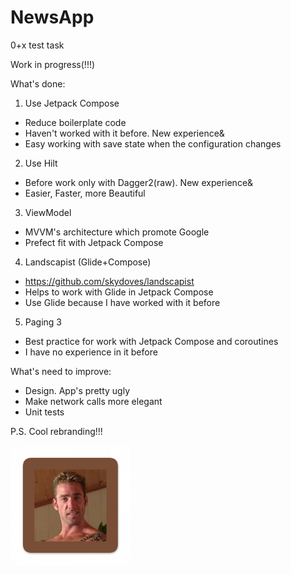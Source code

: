 # NewsApp
0+x test task

Work in progress(!!!)

What's done:
1) Use  Jetpack Compose
- Reduce boilerplate code
- Haven't worked with it before. New experience&
- Easy working with save state when the configuration changes
2) Use Hilt
- Before work only with Dagger2(raw). New experience&
- Easier, Faster, more Beautiful
3) ViewModel
- MVVM's architecture which promote Google
- Prefect fit with Jetpack Compose
4) Landscapist (Glide+Compose)
- https://github.com/skydoves/landscapist
- Helps to work with Glide in Jetpack Compose
- Use Glide because I have worked with it before
5) Paging 3
- Best practice for work with Jetpack Compose and coroutines
- I have no experience in it before

What's need to improve:
- Design. App's pretty ugly
- Make network calls more elegant
- Unit tests

P.S.
Cool rebranding!!!

![This is an image](https://github.com/IvanShalimov/NewsApp/blob/main/app/src/main/res/mipmap-xxxhdpi/ic_launcher.png)
